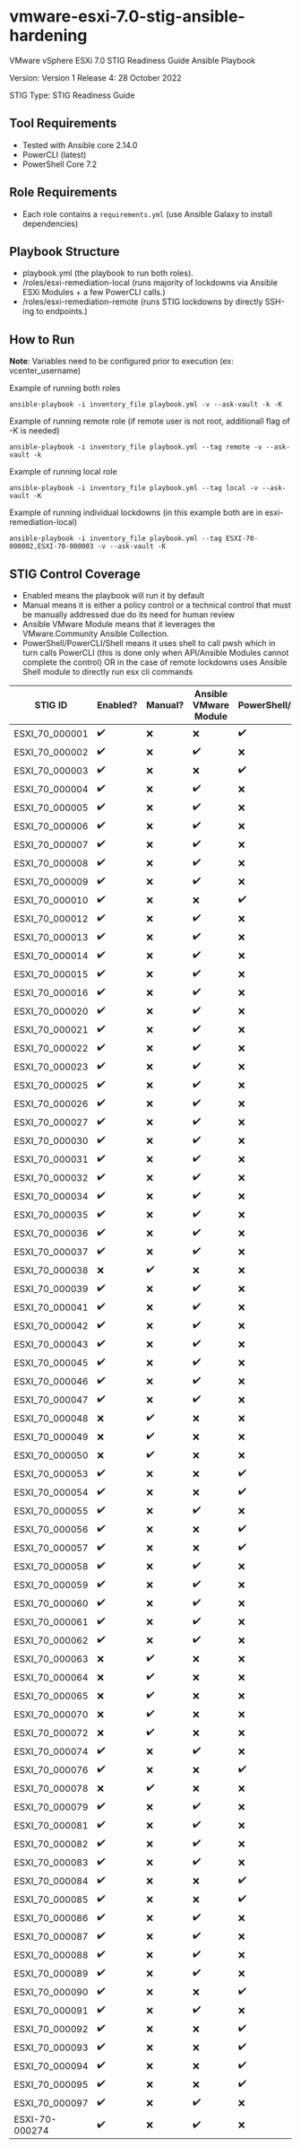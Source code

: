 # vmware-esxi-7.0-stig-ansible-hardening
VMware vSphere ESXi 7.0 STIG Readiness Guide Ansible Playbook

Version: Version 1 Release 4: 28 October 2022 

STIG Type: STIG Readiness Guide  

## Tool Requirements
- Tested with Ansible core 2.14.0
- PowerCLI (latest)
- PowerShell Core 7.2

## Role Requirements
- Each role contains a `requirements.yml` (use Ansible Galaxy to install dependencies)


## Playbook Structure
- playbook.yml (the playbook to run both roles).
- /roles/esxi-remediation-local (runs majority of lockdowns via Ansible ESXi Modules + a few PowerCLI calls.)
- /roles/esxi-remediation-remote (runs STIG lockdowns by directly SSH-ing to endpoints.) 

## How to Run
**Note**: Variables need to be configured prior to execution (ex: vcenter_username)

Example of running both roles
```
ansible-playbook -i inventory_file playbook.yml -v --ask-vault -k -K
```

Example of running remote role (if remote user is not root, additionall flag of -K is needed)
```
ansible-playbook -i inventory_file playbook.yml --tag remote -v --ask-vault -k
```

Example of running local role 
```
ansible-playbook -i inventory_file playbook.yml --tag local -v --ask-vault -K
```

Example of running individual lockdowns (in this example both are in esxi-remediation-local) 
```
ansible-playbook -i inventory_file playbook.yml --tag ESXI-70-000002,ESXI-70-000003 -v --ask-vault -K
```

## STIG Control Coverage
- Enabled means the playbook will run it by default 
- Manual means it is either a policy control or a technical control that must be manually addressed due do its need for human review
- Ansible VMware Module means that it leverages the VMware.Community Ansible Collection.
- PowerShell/PowerCLI/Shell means it uses shell to call pwsh which in turn calls PowerCLI (this is done only when API/Ansible Modules cannot complete the control) OR in the case of remote lockdowns uses Ansible Shell module to directly run esx cli commands

|STIG ID       |Enabled?          |Manual?           |Ansible VMware Module|PowerShell/PowerCLI/Shell|
|--------------|------------------|------------------|---------------------|-------------------------|
|ESXI_70_000001|:heavy_check_mark:|:x:               |:x:                  |:heavy_check_mark:       |
|ESXI_70_000002|:heavy_check_mark:|:x:               |:heavy_check_mark:   |:x:                      |
|ESXI_70_000003|:heavy_check_mark:|:x:               |:x:                  |:heavy_check_mark:       |
|ESXI_70_000004|:heavy_check_mark:|:x:               |:heavy_check_mark:   |:x:                      |
|ESXI_70_000005|:heavy_check_mark:|:x:               |:heavy_check_mark:   |:x:                      |
|ESXI_70_000006|:heavy_check_mark:|:x:               |:heavy_check_mark:   |:x:                      |
|ESXI_70_000007|:heavy_check_mark:|:x:               |:heavy_check_mark:   |:x:                      |
|ESXI_70_000008|:heavy_check_mark:|:x:               |:heavy_check_mark:   |:x:                      |
|ESXI_70_000009|:heavy_check_mark:|:x:               |:heavy_check_mark:   |:x:                      |
|ESXI_70_000010|:heavy_check_mark:|:x:               |:x:                  |:heavy_check_mark:       |
|ESXI_70_000012|:heavy_check_mark:|:x:               |:heavy_check_mark:   |:x:                      |
|ESXI_70_000013|:heavy_check_mark:|:x:               |:heavy_check_mark:   |:x:                      |
|ESXI_70_000014|:heavy_check_mark:|:x:               |:heavy_check_mark:   |:x:                      |
|ESXI_70_000015|:heavy_check_mark:|:x:               |:heavy_check_mark:   |:x:                      |
|ESXI_70_000016|:heavy_check_mark:|:x:               |:heavy_check_mark:   |:x:                      |
|ESXI_70_000020|:heavy_check_mark:|:x:               |:heavy_check_mark:   |:x:                      |
|ESXI_70_000021|:heavy_check_mark:|:x:               |:heavy_check_mark:   |:x:                      |
|ESXI_70_000022|:heavy_check_mark:|:x:               |:heavy_check_mark:   |:x:                      |
|ESXI_70_000023|:heavy_check_mark:|:x:               |:heavy_check_mark:   |:x:                      |
|ESXI_70_000025|:heavy_check_mark:|:x:               |:heavy_check_mark:   |:x:                      |
|ESXI_70_000026|:heavy_check_mark:|:x:               |:heavy_check_mark:   |:x:                      |
|ESXI_70_000027|:heavy_check_mark:|:x:               |:heavy_check_mark:   |:x:                      |
|ESXI_70_000030|:heavy_check_mark:|:x:               |:heavy_check_mark:   |:x:                      |
|ESXI_70_000031|:heavy_check_mark:|:x:               |:heavy_check_mark:   |:x:                      |
|ESXI_70_000032|:heavy_check_mark:|:x:               |:heavy_check_mark:   |:x:                      |
|ESXI_70_000034|:heavy_check_mark:|:x:               |:heavy_check_mark:   |:x:                      |
|ESXI_70_000035|:heavy_check_mark:|:x:               |:heavy_check_mark:   |:x:                      |
|ESXI_70_000036|:heavy_check_mark:|:x:               |:heavy_check_mark:   |:x:                      |
|ESXI_70_000037|:heavy_check_mark:|:x:               |:heavy_check_mark:   |:x:                      |
|ESXI_70_000038|:x:               |:heavy_check_mark:|:x:                  |:x:                      |
|ESXI_70_000039|:heavy_check_mark:|:x:               |:heavy_check_mark:   |:x:                      |
|ESXI_70_000041|:heavy_check_mark:|:x:               |:heavy_check_mark:   |:x:                      |
|ESXI_70_000042|:heavy_check_mark:|:x:               |:heavy_check_mark:   |:x:                      |
|ESXI_70_000043|:heavy_check_mark:|:x:               |:heavy_check_mark:   |:x:                      |
|ESXI_70_000045|:heavy_check_mark:|:x:               |:heavy_check_mark:   |:x:                      |
|ESXI_70_000046|:heavy_check_mark:|:x:               |:heavy_check_mark:   |:x:                      |
|ESXI_70_000047|:heavy_check_mark:|:x:               |:heavy_check_mark:   |:x:                      |
|ESXI_70_000048|:x:               |:heavy_check_mark:|:x:                  |:x:                      |
|ESXI_70_000049|:x:               |:heavy_check_mark:|:x:                  |:x:                      |
|ESXI_70_000050|:x:               |:heavy_check_mark:|:x:                  |:x:                      |
|ESXI_70_000053|:heavy_check_mark:|:x:               |:x:                  |:heavy_check_mark:       |
|ESXI_70_000054|:heavy_check_mark:|:x:               |:x:                  |:heavy_check_mark:       |
|ESXI_70_000055|:heavy_check_mark:|:x:               |:heavy_check_mark:   |:x:                      |
|ESXI_70_000056|:heavy_check_mark:|:x:               |:x:                  |:heavy_check_mark:       |
|ESXI_70_000057|:heavy_check_mark:|:x:               |:x:                  |:heavy_check_mark:       |
|ESXI_70_000058|:heavy_check_mark:|:x:               |:heavy_check_mark:   |:x:                      |
|ESXI_70_000059|:heavy_check_mark:|:x:               |:heavy_check_mark:   |:x:                      |
|ESXI_70_000060|:heavy_check_mark:|:x:               |:heavy_check_mark:   |:x:                      |
|ESXI_70_000061|:heavy_check_mark:|:x:               |:heavy_check_mark:   |:x:                      |
|ESXI_70_000062|:heavy_check_mark:|:x:               |:heavy_check_mark:   |:x:                      |
|ESXI_70_000063|:x:               |:heavy_check_mark:|:x:                  |:x:                      |
|ESXI_70_000064|:x:               |:heavy_check_mark:|:x:                  |:x:                      |
|ESXI_70_000065|:x:               |:heavy_check_mark:|:x:                  |:x:                      |
|ESXI_70_000070|:x:               |:heavy_check_mark:|:x:                  |:x:                      |
|ESXI_70_000072|:x:               |:heavy_check_mark:|:x:                  |:x:                      |
|ESXI_70_000074|:heavy_check_mark:|:x:               |:heavy_check_mark:   |:x:                      |
|ESXI_70_000076|:heavy_check_mark:|:x:               |:x:                  |:heavy_check_mark:       |
|ESXI_70_000078|:x:               |:heavy_check_mark:|:x:                  |:x:                      |
|ESXI_70_000079|:heavy_check_mark:|:x:               |:heavy_check_mark:   |:x:                      |
|ESXI_70_000081|:heavy_check_mark:|:x:               |:heavy_check_mark:   |:x:                      |
|ESXI_70_000082|:heavy_check_mark:|:x:               |:heavy_check_mark:   |:x:                      |
|ESXI_70_000083|:heavy_check_mark:|:x:               |:heavy_check_mark:   |:x:                      |
|ESXI_70_000084|:heavy_check_mark:|:x:               |:x:                  |:heavy_check_mark:       |
|ESXI_70_000085|:heavy_check_mark:|:x:               |:x:                  |:heavy_check_mark:       |
|ESXI_70_000086|:heavy_check_mark:|:x:               |:heavy_check_mark:   |:x:                      |
|ESXI_70_000087|:heavy_check_mark:|:x:               |:heavy_check_mark:   |:x:                      |
|ESXI_70_000088|:heavy_check_mark:|:x:               |:heavy_check_mark:   |:x:                      |
|ESXI_70_000089|:heavy_check_mark:|:x:               |:heavy_check_mark:   |:x:                      |
|ESXI_70_000090|:heavy_check_mark:|:x:               |:x:                  |:heavy_check_mark:       |
|ESXI_70_000091|:heavy_check_mark:|:x:               |:heavy_check_mark:   |:x:                      |
|ESXI_70_000092|:heavy_check_mark:|:x:               |:x:                  |:heavy_check_mark:       |
|ESXI_70_000093|:heavy_check_mark:|:x:               |:x:                  |:heavy_check_mark:       |
|ESXI_70_000094|:heavy_check_mark:|:x:               |:x:                  |:heavy_check_mark:       |
|ESXI_70_000095|:heavy_check_mark:|:x:               |:x:                  |:heavy_check_mark:       |
|ESXI_70_000097|:heavy_check_mark:|:x:               |:heavy_check_mark:   |:x:                      |
|ESXI-70-000274|:heavy_check_mark:|:x:               |:heavy_check_mark:   |:x:                      |

